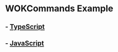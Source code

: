 # WOKCommands Example

## - <a href="https://github.com/KrabbyBuckets/DJS-HANDLER--EXAMPLES--/tree/main/WOKCommands/TS-EXAMPLE">TypeScript</a>

## - <a href="https://github.com/KrabbyBuckets/DJS-HANDLER--EXAMPLES--/tree/main/WOKCommands/JS-EXAMPLE">JavaScript
